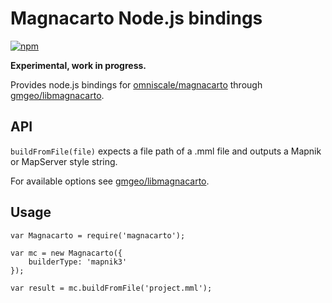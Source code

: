 # Magnacarto Node.js bindings

[![npm](https://img.shields.io/npm/v/magnacarto.svg)](https://www.npmjs.com/package/magnacarto)

**Experimental, work in progress.**

Provides node.js bindings for [omniscale/magnacarto](https://github.com/omniscale/magnacarto) through [gmgeo/libmagnacarto](https://github.com/gmgeo/libmagnacarto).

## API

`buildFromFile(file)`
expects a file path of a .mml file and outputs a Mapnik or MapServer style string.

For available options see [gmgeo/libmagnacarto](https://github.com/gmgeo/libmagnacarto).

## Usage

```
var Magnacarto = require('magnacarto');

var mc = new Magnacarto({
    builderType: 'mapnik3'
});

var result = mc.buildFromFile('project.mml');
```

